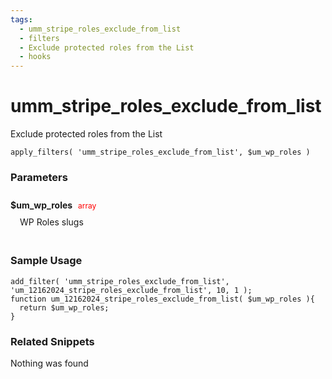 ```yaml
---
tags: 
  - umm_stripe_roles_exclude_from_list
  - filters
  - Exclude protected roles from the List
  - hooks
---
```

# umm\_stripe\_roles\_exclude\_from\_list
Exclude protected roles from the List
<Badge text="Since 1.0.0" vertical="middle" />
``` php:no-line-numbers
apply_filters( 'umm_stripe_roles_exclude_from_list', $um_wp_roles )
```
<div class='hook-sep'></div>

### Parameters

<div style='padding: 10px 0px 10px;'>
<strong>$um_wp_roles</strong> <span style='color:red;font-size:12px;padding: 0px 5px 0px 5px' >array</span>
<div style="margin-left:10px;padding: 10px 5px">WP Roles slugs</div>
</div>
<div class='hook-sep'></div>



### Sample Usage

``` php:no-line-numbers
add_filter( 'umm_stripe_roles_exclude_from_list', 'um_12162024_stripe_roles_exclude_from_list', 10, 1 );
function um_12162024_stripe_roles_exclude_from_list( $um_wp_roles ){
  return $um_wp_roles;
}
```
<div class='hook-sep'></div>



### Related Snippets

Nothing was found

